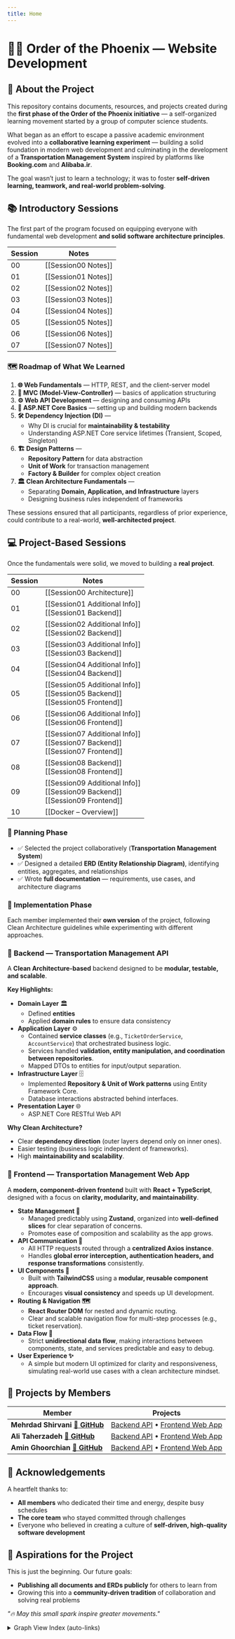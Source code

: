 ```yaml
---
title: Home
---
```

# **🐦‍🔥 Order of the Phoenix — Website Development**

## **📌 About the Project**

This repository contains documents, resources, and projects created during the **first phase of the Order of the Phoenix initiative** — a self-organized learning movement started by a group of computer science students.

What began as an effort to escape a passive academic environment evolved into a **collaborative learning experiment** — building a solid foundation in modern web development and culminating in the development of a **Transportation Management System** inspired by platforms like **Booking.com** and **Alibaba.ir**.

The goal wasn’t just to learn a technology; it was to foster **self-driven learning, teamwork, and real-world problem-solving**.



## **📚 Introductory Sessions**

The first part of the program focused on equipping everyone with fundamental web development **and solid software architecture principles**.

| Session | Notes               |
| ------- | ------------------- |
| 00      | [[Session00 Notes]] |
| 01      | [[Session01 Notes]] |
| 02      | [[Session02 Notes]] |
| 03      | [[Session03 Notes]] |
| 04      | [[Session04 Notes]] |
| 05      | [[Session05 Notes]] |
| 06      | [[Session06 Notes]] |
| 07      | [[Session07 Notes]] |

### **🗺️ Roadmap of What We Learned**

1. **🌐 Web Fundamentals** — HTTP, REST, and the client-server model
2. **🧩 MVC (Model-View-Controller)** — basics of application structuring
3. **⚙️ Web API Development** — designing and consuming APIs
4. **🚀 ASP.NET Core Basics** — setting up and building modern backends
5. **🛠️ Dependency Injection (DI)** —
    - Why DI is crucial for **maintainability & testability**
    - Understanding ASP.NET Core service lifetimes (Transient, Scoped, Singleton)
6. **🏗️ Design Patterns** —
    - **Repository Pattern** for data abstraction
    - **Unit of Work** for transaction management
    - **Factory & Builder** for complex object creation
7. **🏛️ Clean Architecture Fundamentals** —
    - Separating **Domain, Application, and Infrastructure** layers
    - Designing business rules independent of frameworks

These sessions ensured that all participants, regardless of prior experience, could contribute to a real-world, **well-architected project**.



## **💻 Project-Based Sessions**

Once the fundamentals were solid, we moved to building a **real project**.

| Session | Notes                                                                            |
| ------- | -------------------------------------------------------------------------------- |
| 00      | [[Session00 Architecture]]                                                       |
| 01      | [[Session01 Additional Info]]<br>[[Session01 Backend]]                           |
| 02      | [[Session02 Additional Info]]<br>[[Session02 Backend]]                           |
| 03      | [[Session03 Additional Info]]<br>[[Session03 Backend]]                           |
| 04      | [[Session04 Additional Info]]<br>[[Session04 Backend]]                           |
| 05      | [[Session05 Additional Info]]<br>[[Session05 Backend]]<br>[[Session05 Frontend]] |
| 06      | [[Session06 Additional Info]]<br>[[Session06 Frontend]]                          |
| 07      | [[Session07 Additional Info]]<br>[[Session07 Backend]]<br>[[Session07 Frontend]] |
| 08      | [[Session08 Backend]]<br>[[Session08 Frontend]]                                  |
| 09      | [[Session09 Additional Info]]<br>[[Session09 Backend]]<br>[[Session09 Frontend]] |
| 10      | [[Docker – Overview]]                                                            |
### **📝 Planning Phase**

- ✅ Selected the project collaboratively (**Transportation Management System**)
- ✅ Designed a detailed **ERD (Entity Relationship Diagram)**, identifying entities, aggregates, and relationships
- ✅ Wrote **full documentation** — requirements, use cases, and architecture diagrams

### **🔨 Implementation Phase**

Each member implemented their **own version** of the project, following Clean Architecture guidelines while experimenting with different approaches.


### **🔗 Backend — Transportation Management API**

A **Clean Architecture-based** backend designed to be **modular, testable, and scalable**.

**Key Highlights:**

- **Domain Layer** 🏛️
    - Defined **entities** 
    - Applied **domain rules** to ensure data consistency 
- **Application Layer** ⚙️
    - Contained **service classes** (e.g., `TicketOrderService`, `AccountService`) that orchestrated business logic.
	- Services handled **validation, entity manipulation, and coordination between repositories**.
	- Mapped DTOs to entities for input/output separation.
- **Infrastructure Layer** 🗄️
    - Implemented **Repository & Unit of Work patterns** using Entity Framework Core.
    - Database interactions abstracted behind interfaces.
- **Presentation Layer** 🌐
    - ASP.NET Core RESTful Web API

**Why Clean Architecture?**
- Clear **dependency direction** (outer layers depend only on inner ones).
- Easier testing (business logic independent of frameworks).
- High **maintainability and scalability**.



### **🎨 Frontend — Transportation Management Web App**
A **modern, component-driven frontend** built with **React + TypeScript**, designed with a focus on **clarity, modularity, and maintainability**.

- **State Management 🧩**
    - Managed predictably using **Zustand**, organized into **well-defined slices** for clear separation of concerns.
    - Promotes ease of composition and scalability as the app grows.
- **API Communication 🔗**
    - All HTTP requests routed through a **centralized Axios instance**.
    - Handles **global error interception, authentication headers, and response transformations** consistently.
- **UI Components 🎨**
    - Built with **TailwindCSS** using a **modular, reusable component approach**.
    - Encourages **visual consistency** and speeds up UI development.
- **Routing & Navigation 🗺️**
    - **React Router DOM** for nested and dynamic routing.
    - Clear and scalable navigation flow for multi-step processes (e.g., ticket reservation).
- **Data Flow 🔄**
    - Strict **unidirectional data flow**, making interactions between components, state, and services predictable and easy to debug.
- **User Experience ✨**
    - A simple but modern UI optimized for clarity and responsiveness, simulating real-world use cases with a clean architecture mindset.

## **👥 Projects by Members**

| **Member**                                                           | **Projects**                                                                                                                                          |
| -------------------------------------------------------------------- | ----------------------------------------------------------------------------------------------------------------------------------------------------- |
| **Mehrdad Shirvani [🐙 GitHub](https://github.com/MehrdadShirvani)** | [Backend API](https://github.com/MehrdadShirvani/AlibabaClone-Backend) • [Frontend Web App](https://github.com/mehrdadShirvani/AlibabaClone-Frontend) |
| **Ali Taherzadeh   [🐙 GitHub](https://github.com/AliThz)**          | [Backend API](https://github.com/alithz/AlibabaClone-Backend) • [Frontend Web App](https://github.com/alithz/AlibabaClone-Frontend)                   |
| **Amin Ghoorchian [🐙 GitHub](https://github.com/AminGh05)**         | [Backend API](https://github.com/AminGh05/Alibaba-Clone-Backend) • [Frontend Web App](https://github.com/AminGh05/Alibaba-Clone-Frontend)             |

## **🙏 Acknowledgements**

A heartfelt thanks to:
- **All members** who dedicated their time and energy, despite busy schedules
- **The core team** who stayed committed through challenges
- Everyone who believed in creating a culture of **self-driven, high-quality software development**

## **🚀 Aspirations for the Project**

This is just the beginning. Our future goals:

- **Publishing all documents and ERDs publicly** for others to learn from
- Growing this into a **community-driven tradition** of collaboration and solving real problems

_"🔥 May this small spark inspire greater movements."_

<details>
<summary>Graph View Index (auto-links)</summary>

[[Session00 Architecture]]  
[[Session01 Additional Info]]  
[[Session01 Backend]]  
[[Session02 Additional Info]]  
[[Session02 Backend]]  
[[Session03 Additional Info]]  
[[Session03 Backend]]  
[[Session04 Additional Info]]  
[[Session04 Backend]]  
[[Session05 Additional Info]]  
[[Session05 Backend]]  
[[Session05 Frontend]]  
[[Session06 Additional Info]]  
[[Session06 Frontend]]  
[[Session07 Additional Info]]  
[[Session07 Backend]]  
[[Session07 Frontend]]  
[[Session08 Backend]]  
[[Session08 Frontend]]  
[[Session09 Additional Info]]  
[[Session09 Backend]]  
[[Session09 Frontend]]  
[[Docker – Overview]]  
[[Session00 Notes]]  
[[Session01 Notes]]  
[[Session02 Notes]]  
[[Session03 Notes]]  
[[Session04 Notes]]  
[[Session05 Notes]]  
[[Session06 Notes]]  
[[Session07 Notes]]

</details>
